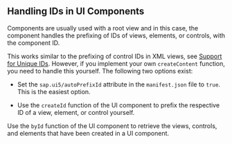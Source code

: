<!-- loio562803c6f55c49608d01a453cc0590ab -->

## Handling IDs in UI Components

Components are usually used with a root view and in this case, the component handles the prefixing of IDs of views, elements, or controls, with the component ID.

This works similar to the prefixing of control IDs in XML views, see [Support for Unique IDs](support-for-unique-ids-91f28be.md). However, if you implement your own `createContent` function, you need to handle this yourself. The following two options exist:

-   Set the `sap.ui5/autoPrefixId` attribute in the `manifest.json` file to `true`. This is the easiest option.

-   Use the `createId` function of the UI component to prefix the respective ID of a view, element, or control yourself.


Use the `byId` function of the UI component to retrieve the views, controls, and elements that have been created in a UI component.

